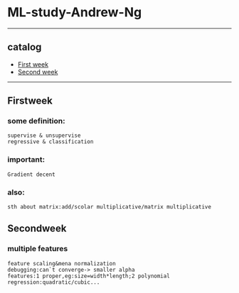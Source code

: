 # ML-study-Andrew-Ng
___
## catalog
* [First week](#Firstweek)
* [Second week](#Secondweek)
___
## Firstweek
### some definition:
	supervise & unsupervise
	regressive & classification
### important:
	Gradient decent
### also:
	sth about matrix:add/scolar multiplicative/matrix multiplicative
## Secondweek
### multiple features
	feature scaling&mena normalization
	debugging:can`t converge-> smaller alpha
	features:1 proper,eg:size=width*length;2 polynomial regression:quadratic/cubic...
